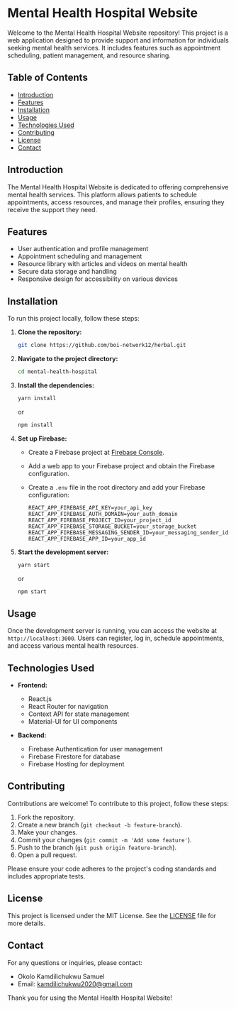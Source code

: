 # Mental Health Hospital Website

Welcome to the Mental Health Hospital Website repository! This project is a web application designed to provide support and information for individuals seeking mental health services. It includes features such as appointment scheduling, patient management, and resource sharing.

## Table of Contents

- [Introduction](#introduction)
- [Features](#features)
- [Installation](#installation)
- [Usage](#usage)
- [Technologies Used](#technologies-used)
- [Contributing](#contributing)
- [License](#license)
- [Contact](#contact)

## Introduction

The Mental Health Hospital Website is dedicated to offering comprehensive mental health services. This platform allows patients to schedule appointments, access resources, and manage their profiles, ensuring they receive the support they need.

## Features

- User authentication and profile management
- Appointment scheduling and management
- Resource library with articles and videos on mental health
- Secure data storage and handling
- Responsive design for accessibility on various devices

## Installation

To run this project locally, follow these steps:

1. **Clone the repository:**

   ```bash
   git clone https://github.com/boi-network12/herbal.git
   ```

2. **Navigate to the project directory:**

   ```bash
   cd mental-health-hospital
   ```

3. **Install the dependencies:**

   ```bash
   yarn install
   ```

   or

   ```bash
   npm install
   ```

4. **Set up Firebase:**

   - Create a Firebase project at [Firebase Console](https://console.firebase.google.com/).
   - Add a web app to your Firebase project and obtain the Firebase configuration.
   - Create a `.env` file in the root directory and add your Firebase configuration:

     ```env
     REACT_APP_FIREBASE_API_KEY=your_api_key
     REACT_APP_FIREBASE_AUTH_DOMAIN=your_auth_domain
     REACT_APP_FIREBASE_PROJECT_ID=your_project_id
     REACT_APP_FIREBASE_STORAGE_BUCKET=your_storage_bucket
     REACT_APP_FIREBASE_MESSAGING_SENDER_ID=your_messaging_sender_id
     REACT_APP_FIREBASE_APP_ID=your_app_id
     ```

5. **Start the development server:**

   ```bash
   yarn start
   ```

   or

   ```bash
   npm start
   ```

## Usage

Once the development server is running, you can access the website at `http://localhost:3000`. Users can register, log in, schedule appointments, and access various mental health resources.

## Technologies Used

- **Frontend:**
  - React.js
  - React Router for navigation
  - Context API for state management
  - Material-UI for UI components

- **Backend:**
  - Firebase Authentication for user management
  - Firebase Firestore for database
  - Firebase Hosting for deployment

## Contributing

Contributions are welcome! To contribute to this project, follow these steps:

1. Fork the repository.
2. Create a new branch (`git checkout -b feature-branch`).
3. Make your changes.
4. Commit your changes (`git commit -m 'Add some feature'`).
5. Push to the branch (`git push origin feature-branch`).
6. Open a pull request.

Please ensure your code adheres to the project's coding standards and includes appropriate tests.

## License

This project is licensed under the MIT License. See the [LICENSE](LICENSE) file for more details.

## Contact

For any questions or inquiries, please contact:

- Okolo Kamdilichukwu Samuel
- Email: kamdilichukwu2020@gmail.com

Thank you for using the Mental Health Hospital Website!
